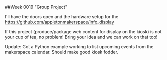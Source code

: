 ##Week 0019 "Group Project"

I'll have the doors open and the hardware setup for the https://github.com/appletonmakerspace/info_display

If this project (produce/package web content for display on the kiosk) is not your cup of tea, no problem!  Bring your idea and we can work on that too!

Update: Got a Python example working to list upcoming events from the makerspace calendar. Should make good kiosk fodder.
